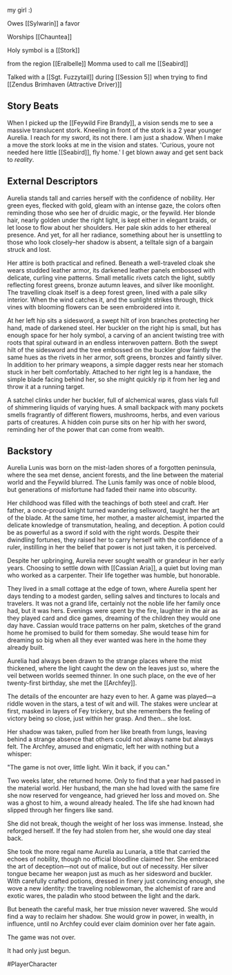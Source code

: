 my girl :)

Owes [[Sylwarin]] a favor

Worships [[Chauntea]]

Holy symbol is a [[Stork]]

from the region [[Eralbelle]]
Momma used to call me [[Seabird]]

Talked with a [[Sgt. Fuzzytail]] during [[Session 5]] when trying to find [[Zendus Brimhaven (Attractive Driver)]]

## Story Beats
When I picked up the [[Feywild Fire Brandy]], a vision sends me to see a massive translucent stork. Kneeling in front of the stork is a 2 year younger Aurelia. I reach for my sword, its not there. I am just a shadow. When I make a move the stork looks at me in the vision and states. 'Curious, youre not needed here little [[Seabird]], fly home.' I get blown away and get sent back to *reality*.



## External Descriptors

Aurelia stands tall and carries herself with the confidence of nobility. Her green eyes, flecked with gold, gleam with an intense gaze, the colors often reminding those who see her of druidic magic, or the feywild. Her blonde hair, nearly golden under the right light, is kept either in elegant braids, or let loose to flow about her shoulders. Her pale skin adds to her ethereal presence. And yet, for all her radiance, something about her is unsettling to those who look closely–her shadow is absent, a telltale sign of a bargain struck and lost.

Her attire is both practical and refined. Beneath a well-traveled cloak she wears studded leather armor, its darkened leather panels embossed with delicate, curling vine patterns. Small metallic rivets catch the light, subtly reflecting forest greens, bronze autumn leaves, and silver like moonlight. The travelling cloak itself is a deep forest green, lined with a pale silky interior. When the wind catches it, and the sunlight strikes through, thick vines with blooming flowers can be seen embroidered into it.

At her left hip sits a sidesword, a swept hilt of iron branches protecting her hand, made of darkened steel. Her buckler on the right hip is small, but has enough space for her holy symbol, a carving of an ancient twisting tree with roots that spiral outward in an endless interwoven pattern. Both the swept hilt of the sidesword and the tree embossed on the buckler glow faintly the same hues as the rivets in her armor, soft greens, bronzes and faintly silver. In addition to her primary weapons, a simple dagger rests near her stomach stuck in her belt comfortably. Attached to her right leg is a handaxe, the simple blade facing behind her, so she might quickly rip it from her leg and throw it at a running target.

A satchel clinks under her buckler, full of alchemical wares, glass vials full of shimmering liquids of varying hues. A small backpack with many pockets smells fragrantly of different flowers, mushrooms, herbs, and even various parts of creatures. A hidden coin purse sits on her hip with her sword, reminding her of the power that can come from wealth.

## Backstory

Aurelia Lunis was born on the mist-laden shores of a forgotten peninsula, where the sea met dense, ancient forests, and the line between the material world and the Feywild blurred. The Lunis family was once of noble blood, but generations of misfortune had faded their name into obscurity.

Her childhood was filled with the teachings of both steel and craft. Her father, a once-proud knight turned wandering sellsword, taught her the art of the blade. At the same time, her mother, a master alchemist, imparted the delicate knowledge of transmutation, healing, and deception. A potion could be as powerful as a sword if sold with the right words. Despite their dwindling fortunes, they raised her to carry herself with the confidence of a ruler, instilling in her the belief that power is not just taken, it is perceived. 

Despite her upbringing, Aurelia never sought wealth or grandeur in her early years. Choosing to settle down with [[Cassian Aria]], a quiet but loving man who worked as a carpenter. Their life together was humble, but honorable.  
  
They lived in a small cottage at the edge of town, where Aurelia spent her days tending to a modest garden, selling salves and tinctures to locals and travelers. It was not a grand life, certainly not the noble life her family once had, but it was hers. Evenings were spent by the fire, laughter in the air as they played card and dice games, dreaming of the children they would one day have. Cassian would trace patterns on her palm, sketches of the grand home he promised to build for them someday. She would tease him for dreaming so big when all they ever wanted was here in the home they already built.

Aurelia had always been drawn to the strange places where the mist thickened, where the light caught the dew on the leaves just so, where the veil between worlds seemed thinner. In one such place, on the eve of her twenty-first birthday, she met the [[Archfey]].

The details of the encounter are hazy even to her. A game was played—a riddle woven in the stars, a test of wit and will. The stakes were unclear at first, masked in layers of Fey trickery, but she remembers the feeling of victory being so close, just within her grasp. And then... she lost.

Her shadow was taken, pulled from her like breath from lungs, leaving behind a strange absence that others could not always name but always felt. The Archfey, amused and enigmatic, left her with nothing but a whisper:

"The game is not over, little light. Win it back, if you can."

Two weeks later, she returned home. Only to find that a year had passed in the material world. Her husband, the man she had loved with the same fire she now reserved for vengeance, had grieved her loss and moved on. She was a ghost to him, a wound already healed. The life she had known had slipped through her fingers like sand.

She did not break, though the weight of her loss was immense. Instead, she reforged herself. If the fey had stolen from her, she would one day steal back.

She took the more regal name Aurelia au Lunaria, a title that carried the echoes of nobility, though no official bloodline claimed her. She embraced the art of deception—not out of malice, but out of necessity. Her silver tongue became her weapon just as much as her sidesword and buckler. With carefully crafted potions, dressed in finery just convincing enough, she wove a new identity: the traveling noblewoman, the alchemist of rare and exotic wares, the paladin who stood between the light and the dark.

But beneath the careful mask, her true mission never wavered. She would find a way to reclaim her shadow. She would grow in power, in wealth, in influence, until no Archfey could ever claim dominion over her fate again.

The game was not over.

It had only just begun.

#PlayerCharacter 